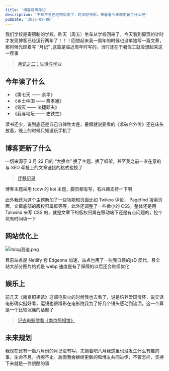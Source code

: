 ```yaml
---
title: '博客两周年记'
description: '不知不觉已经两周年了，时间好快啊，来看看今年都更新了什么吧'
pubDate: '2025-09-06'
---
```


我们学校是寄宿制的学校，昨天（周五）坐车从学校回来了，今天看到脚页的计时才发现博客已经运行两年了！！！回想起来我一周年的时候也没单独写一篇文章，那时候光顾着写 “月记” ,这篇是临近周年时写的，当时还在干暑假工就没想起来这一茬事

> [月记之二：生活与学业](https://www.linexic.top/post/month-2-student)

## 今年读了什么

- 《第七天 —— 余华》
- 《乡土中国 —— 费孝通》
- 《毁灭 —— 法捷耶夫》
- 《我与地坛 —— 史铁生》

读书还少，说到底还是自己自律性太差，暑假就说要看的《拿破仑外传》还在床头放着，晚上的时候只知道玩手机了

## 博客更新了什么

一切来源于 3 月 22 日的 “大换血” 换了主题，换了框架，甚至我之前一直在意的与 SEO 牵扯上的文章链接的格式也换了

> [迁移记录](https://www.linexic.top/post/qian-yi-ji-lu)

博客主题采用 tcdw 的 koi 主题，脚页都有写，有兴趣支持一下啊

此外我还为这个主题新加了一些功能和页面比如 Twikoo 评论， Pagefind 搜索页面，文章底部的版权归属框等等，此外还调整了一些微小的 CSS，整体还是用 Tailwind 来写 CSS 的，就是文章下的版权归属在移动端下还是有点问题的，挖个坑有时间填一下

## 网站优化上

![itdog测速.png](https://img.linexic.top/file/1757174501835_图片.png)

目前站点是 Netlify 套 Edgeone 加速，站点也用了一些我自建的jsD 反代，且全站大部分图片格式是 webp 速度是有了保障的以后还会继续优化

## 娱乐上

前几天《南京照相馆》这部电影火的时候我也去看了，说是培养爱国情怀，说实话电影确实挺好看，运镜也很精彩在电影院我为了好几个镜头感动到流泪，这一个算是一个比较沉痛的话题了

> [记去电影院看《南京照相馆》](https://www.linexic.top/post/go-to-the-cinema)

## 未来规划

我现在还有一篇八月份的月记没有写，先搁着吧八月我这里也没发生什么有趣的事。生命不息，折腾不止。后面我会继续更新的和博友共同进步，不管怎样，坚持下来就是一件很酷的事
